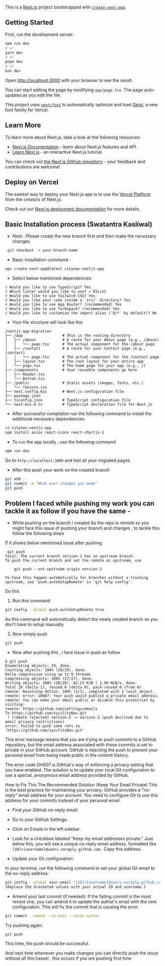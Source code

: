 This is a [Next.js](https://nextjs.org) project bootstrapped with [`create-next-app`](https://nextjs.org/docs/app/api-reference/cli/create-next-app).

## Getting Started

First, run the development server:

```bash
npm run dev
# or
yarn dev
# or
pnpm dev
# or
bun dev
```

Open [http://localhost:3000](http://localhost:3000) with your browser to see the result.

You can start editing the page by modifying `app/page.tsx`. The page auto-updates as you edit the file.

This project uses [`next/font`](https://nextjs.org/docs/app/building-your-application/optimizing/fonts) to automatically optimize and load [Geist](https://vercel.com/font), a new font family for Vercel.

## Learn More

To learn more about Next.js, take a look at the following resources:

- [Next.js Documentation](https://nextjs.org/docs) - learn about Next.js features and API.
- [Learn Next.js](https://nextjs.org/learn) - an interactive Next.js tutorial.

You can check out [the Next.js GitHub repository](https://github.com/vercel/next.js) - your feedback and contributions are welcome!

## Deploy on Vercel

The easiest way to deploy your Next.js app is to use the [Vercel Platform](https://vercel.com/new?utm_medium=default-template&filter=next.js&utm_source=create-next-app&utm_campaign=create-next-app-readme) from the creators of Next.js.

Check out our [Next.js deployment documentation](https://nextjs.org/docs/app/building-your-application/deploying) for more details.


## Basic Installation process (Swatantra Kasliwal)
- *Note* : Please create the new branch first and then make the necessary changes 

```bash
 git checkout -b your-branch-name
```

- Basic Installation command -

```bash
npx create-next-app@latest citynav-nextjs-app
```
- Select below mentioned dependencies 
```
√ Would you like to use TypeScript? Yes
√ Which linter would you like to use? » ESLint
√ Would you like to use Tailwind CSS? Yes
√ Would you like your code inside a `src/` directory? Yes
√ Would you like to use App Router? (recommended) Yes
√ Would you like to use Turbopack? (recommended) Yes
√ Would you like to customize the import alias (`@/*` by default)? No
```
- Your file structure will look like this 

```
/nextjs-app-migration
├── /app                  # This is the routing directory
│   ├── /about            # A route for your About page (e.g., /about)
│   │   └── page.tsx      # The actual component for the /about page
│   ├── /contact          # A route for your Contact page (e.g., /contact)
│   │   └── page.tsx      # The actual component for the /contact page
│   ├── layout.tsx        # The root layout for your entire app
│   └── page.tsx          # The home page for your app (e.g., /)
├── /components           # Your reusable components go here
│   ├── Header.tsx
│   └── Button.tsx
├── /public               # Static assets (images, fonts, etc.)
│   └── favicon.ico
├── next.config.mjs       # Next.js configuration file
├── package.json
├── tsconfig.json         # TypeScript configuration file
└── next-env.d.ts         # TypeScript declaration file for Next.js
```

- After successful completion run the following command to install the additional necessary dependencies

```bash
cd citynav-nextjs-app
npm install axios react-icons react-chartjs-2

```

- To run the app locally , use the following command 

```bash
npm run dev
```

Go to `http://localhost:3000` and test all your migrated pages.

- After this push your work on the created branch 
```bash
git add .
git commit -m "What ever changes you made"
git push
```

## Problem I faced while pushing my work you can tackle it as follow if you have the same - 

- While pushing on the branch I created 
As the repo is remote so you might face this issue of pushing your branch and changes , to tackle this follow the following steps

If it shows below mentioned issue after pushing 
```
 git push 
fatal: The current branch version-2 has no upstream branch.
To push the current branch and set the remote as upstream, use

    git push --set-upstream origin version-2

To have this happen automatically for branches without a tracking
upstream, see 'push.autoSetupRemote' in 'git help config'.
```

Do this
1. Run this command
```bash
git config --global push.autoSetupRemote true
```
As this command will automatically detect the newly created branch so you don't have to setup manually 

2. Now simply push 
```bash
git push
```

- Now after pushing this , i face issue in push as follow
```
$ git push
Enumerating objects: 29, done.
Counting objects: 100% (29/29), done.
Delta compression using up to 8 threads
Compressing objects: 100% (27/27), done.
Writing objects: 100% (28/28), 62.23 KiB | 1.89 MiB/s, done.
Total 28 (delta 1), reused 0 (delta 0), pack-reused 0 (from 0)
remote: Resolving deltas: 100% (1/1), completed with 1 local object.
remote: error: GH007: Your push would publish a private email address.
remote: You can make your email public or disable this protection by visiting:
remote: https://github.com/settings/emails
To https://github.com/xyz/CityNav.git
 ! [remote rejected] version-2 -> version-2 (push declined due to email privacy restrictions)
error: failed to push some refs to 'https://github.com/xyz/CityNav.git'
```

This error message means that you are trying to push commits to a GitHub repository, but the email address associated with those commits is set to private in your GitHub account. GitHub is rejecting the push to prevent your personal email from being made public in the commit history.

The error code GH007 is GitHub's way of enforcing a privacy setting that you have enabled. The solution is to update your local Git configuration to use a special, anonymous email address provided by GitHub.

How to Fix This
The Recommended Solution (Keep Your Email Private)
This is the best practice for maintaining your privacy. GitHub provides a "no-reply" email address for your account. You need to configure Git to use this address for your commits instead of your personal email.

- Find your GitHub no-reply email:

- Go to your GitHub Settings.

- Click on Emails in the left sidebar.

- Look for a checkbox labeled "Keep my email addresses private." Just below this, you will see a unique no-reply email address, formatted like `[ID]+[username]@users.noreply.github.com.` Copy this address.

- Update your Git configuration:

In your terminal, run the following command to set your global Git email to the no-reply address:
```bash
git config --global user.email "[ID]+[username]@users.noreply.github.com"
(Replace the bracketed values with your actual ID and username.)
```
- Amend your last commit (if needed):
If the failing commit is the most recent one, you can amend it to update the author's email with the new configuration. This will fix the commit that is causing the error.
```bash
git commit --amend --no-edit --reset-author
```

Try pushing again:
```bash
git push
```
This time, the push should be successful.

And next time whenever you make changes you can directly push the issue without all this hassel , this occurs if you are pushing first time 